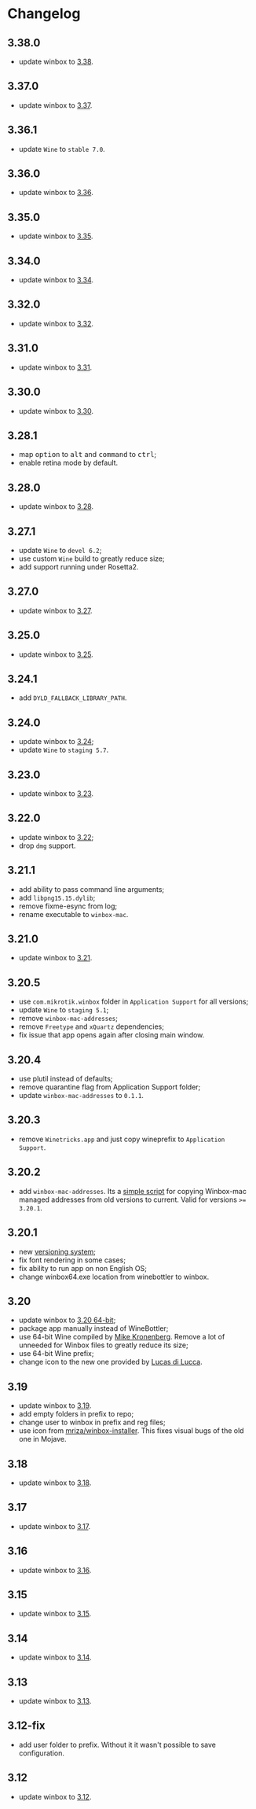 # Changelog

## 3.38.0

- update winbox to [3.38](https://download.mikrotik.com/winbox/3.38/winbox64.exe).

## 3.37.0

- update winbox to [3.37](https://download.mikrotik.com/winbox/3.37/winbox64.exe).

## 3.36.1

- update `Wine` to `stable 7.0`.

## 3.36.0

- update winbox to [3.36](https://download.mikrotik.com/winbox/3.36/winbox64.exe).

## 3.35.0

- update winbox to [3.35](https://download.mikrotik.com/winbox/3.35/winbox64.exe).

## 3.34.0

- update winbox to [3.34](https://download.mikrotik.com/winbox/3.34/winbox64.exe).

## 3.32.0

- update winbox to [3.32](https://download.mikrotik.com/winbox/3.32/winbox64.exe).

## 3.31.0

- update winbox to [3.31](https://download.mikrotik.com/winbox/3.31/winbox64.exe).

## 3.30.0

- update winbox to [3.30](https://download.mikrotik.com/winbox/3.30/winbox64.exe).

## 3.28.1

- map <kbd>option</kbd> to <kbd>alt</kbd> and <kbd>command</kbd> to <kbd>ctrl</kbd>;
- enable retina mode by default.

## 3.28.0

- update winbox to [3.28](https://download.mikrotik.com/winbox/3.28/winbox64.exe).

## 3.27.1

- update `Wine` to `devel 6.2`;
- use custom `Wine` build to greatly reduce size;
- add support running under Rosetta2.

## 3.27.0

- update winbox to [3.27](https://download.mikrotik.com/winbox/3.27/winbox64.exe).

## 3.25.0

- update winbox to [3.25](https://download.mikrotik.com/winbox/3.25/winbox64.exe).

## 3.24.1

- add `DYLD_FALLBACK_LIBRARY_PATH`.

## 3.24.0

- update winbox to [3.24](https://download.mikrotik.com/winbox/3.24/winbox64.exe);
- update `Wine` to `staging 5.7`.

## 3.23.0

- update winbox to [3.23](https://download.mikrotik.com/winbox/3.23/winbox64.exe).

## 3.22.0

- update winbox to [3.22](https://download.mikrotik.com/winbox/3.22/winbox64.exe);
- drop `dmg` support.

## 3.21.1

- add ability to pass command line arguments;
- add `libpng15.15.dylib`;
- remove fixme-esync from log;
- rename executable to `winbox-mac`.

## 3.21.0

- update winbox to [3.21](https://download.mikrotik.com/winbox/3.21/winbox64.exe).

## 3.20.5

- use `com.mikrotik.winbox` folder in `Application Support` for all versions;
- update `Wine` to `staging 5.1`;
- remove `winbox-mac-addresses`;
- remove `Freetype` and `xQuartz` dependencies;
- fix issue that app opens again after closing main window.

## 3.20.4

- use plutil instead of defaults;
- remove quarantine flag from Application Support folder;
- update `winbox-mac-addresses` to `0.1.1`.

## 3.20.3

- remove `Winetricks.app` and just copy wineprefix to `Application Support`.

## 3.20.2

- add `winbox-mac-addresses`. Its a [simple script](https://github.com/nrlquaker/winbox-mac-addresses) for copying Winbox-mac managed addresses from old versions to current. Valid for versions `>= 3.20.1`.

## 3.20.1

- new [versioning system](VERSIONING.md);
- fix font rendering in some cases;
- fix ability to run app on non English OS;
- change winbox64.exe location from winebottler to winbox.

## 3.20

- update winbox to [3.20 64-bit](https://download.mikrotik.com/winbox/3.20/winbox64.exe);
- package app manually instead of WineBottler;
- use 64-bit Wine compiled by [Mike Kronenberg](http://winebottler.kronenberg.org/specifications). Remove a lot of unneeded for Winbox files to greatly reduce its size;
- use 64-bit Wine prefix;
- change icon to the new one provided by [Lucas di Lucca](https://github.com/luccaccine).

## 3.19

- update winbox to [3.19](https://download2.mikrotik.com/routeros/winbox/3.19/winbox.exe).
- add empty folders in prefix to repo;
- change user to winbox in prefix and reg files;
- use icon from [mriza/winbox-installer](https://github.com/mriza/winbox-installer/tree/master/icons). This fixes visual bugs of the old one in Mojave.

## 3.18

- update winbox to [3.18](https://download2.mikrotik.com/routeros/winbox/3.18/winbox.exe).

## 3.17

- update winbox to [3.17](https://download2.mikrotik.com/routeros/winbox/3.17/winbox.exe).

## 3.16

- update winbox to [3.16](https://download2.mikrotik.com/routeros/winbox/3.16/winbox.exe).

## 3.15

- update winbox to [3.15](https://download2.mikrotik.com/routeros/winbox/3.15/winbox.exe).

## 3.14

- update winbox to [3.14](https://download2.mikrotik.com/routeros/winbox/3.14/winbox.exe).

## 3.13

- update winbox to [3.13](https://download2.mikrotik.com/routeros/winbox/3.13/winbox.exe).

## 3.12-fix

- add user folder to prefix. Without it it wasn't possible to save configuration.

## 3.12

- update winbox to [3.12](https://download2.mikrotik.com/routeros/winbox/3.12/winbox.exe).
